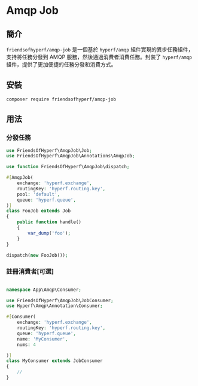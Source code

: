 # Amqp Job

## 簡介

`friendsofhyperf/amqp-job` 是一個基於 `hyperf/amqp` 組件實現的異步任務組件，支持將任務分發到 AMQP 服務，然後通過消費者消費任務。封裝了 `hyperf/amqp` 組件，提供了更加便捷的任務分發和消費方式。

## 安裝

```shell
composer require friendsofhyperf/amqp-job
```

## 用法

### 分發任務

```php
use FriendsOfHyperf\AmqpJob\Job;
use FriendsOfHyperf\AmqpJob\Annotations\AmqpJob;

use function FriendsOfHyperf\AmqpJob\dispatch;

#[AmqpJob(
    exchange: 'hyperf.exchange',
    routingKey: 'hyperf.routing.key',
    pool: 'default',
    queue: 'hyperf.queue',
)]
class FooJob extends Job
{
    public function handle()
    {
        var_dump('foo');
    }
}

dispatch(new FooJob());

```

### 註冊消費者[可選]

```php

namespace App\Amqp\Consumer;

use FriendsOfHyperf\AmqpJob\JobConsumer;
use Hyperf\Amqp\Annotation\Consumer;

#[Consumer(
    exchange: 'hyperf.exchange',
    routingKey: 'hyperf.routing.key',
    queue: 'hyperf.queue',
    name: 'MyConsumer',
    nums: 4

)]
class MyConsumer extends JobConsumer
{
    //
}
```
